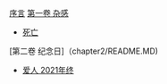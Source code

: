 [序言](README.md)
[第一卷 杂感](chapter1/README.md)
- [死亡](chapter1/death.md)

[第二卷 纪念日]（chapter2/README.MD)
- [爱人 2021年终](chapter2/love_people.md)